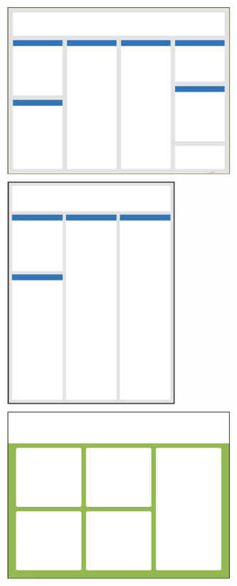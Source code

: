 
[<img src="Horizontal_Style1.png" width="500">](../Illustrator_Templates/36x48_Horizontal_Style1.ai "Horizontal Style1")

[<img src="Vertical_Style1.png" height="500">](Illustrator_Templates/48x36_Vertical_Style1.ai "Vertical Style1")

[<img src="Horizontal_Style2.png" width="500">](Illustrator_Templates/36x48_Horizontal_Style2.ai "Horizontal Style2")
